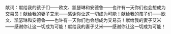 献词：献给我的孩子们——欧文、凯瑟琳和安德鲁——也许有一天你们也会想成为交易员！献给我的妻子艾米——感谢你让这一切成为可能！献给我的孩子们——欧文、凯瑟琳和安德鲁——也许有一天你们也会想成为交易员！献给我的妻子艾米——感谢你让这一切成为可能！献给我的妻子艾米——感谢你让这一切成为可能！
